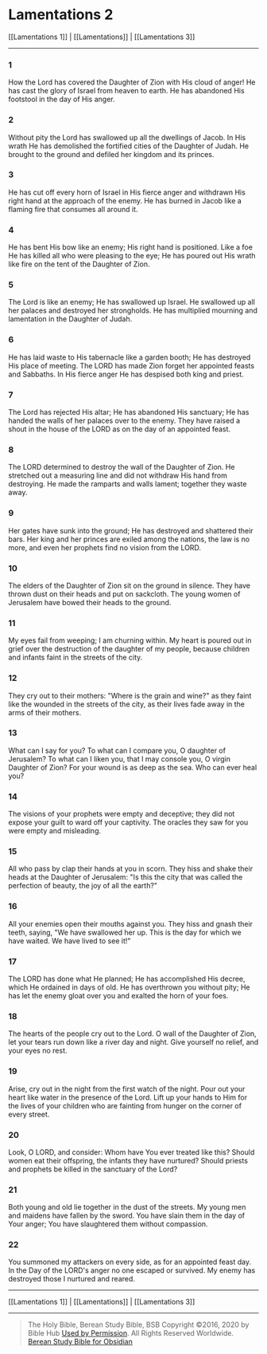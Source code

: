 # Lamentations 2

[[Lamentations 1]] | [[Lamentations]] | [[Lamentations 3]]

---

### 1
How the Lord has covered the Daughter of Zion with His cloud of anger! He has cast the glory of Israel from heaven to earth. He has abandoned His footstool in the day of His anger.

### 2
Without pity the Lord has swallowed up all the dwellings of Jacob. In His wrath He has demolished the fortified cities of the Daughter of Judah. He brought to the ground and defiled her kingdom and its princes.

### 3
He has cut off every horn of Israel in His fierce anger and withdrawn His right hand at the approach of the enemy. He has burned in Jacob like a flaming fire that consumes all around it.

### 4
He has bent His bow like an enemy; His right hand is positioned. Like a foe He has killed all who were pleasing to the eye; He has poured out His wrath like fire on the tent of the Daughter of Zion.

### 5
The Lord is like an enemy; He has swallowed up Israel. He swallowed up all her palaces and destroyed her strongholds. He has multiplied mourning and lamentation in the Daughter of Judah.

### 6
He has laid waste to His tabernacle like a garden booth; He has destroyed His place of meeting. The LORD has made Zion forget her appointed feasts and Sabbaths. In His fierce anger He has despised both king and priest.

### 7
The Lord has rejected His altar; He has abandoned His sanctuary; He has handed the walls of her palaces over to the enemy. They have raised a shout in the house of the LORD as on the day of an appointed feast.

### 8
The LORD determined to destroy the wall of the Daughter of Zion. He stretched out a measuring line and did not withdraw His hand from destroying. He made the ramparts and walls lament; together they waste away.

### 9
Her gates have sunk into the ground; He has destroyed and shattered their bars. Her king and her princes are exiled among the nations, the law is no more, and even her prophets find no vision from the LORD.

### 10
The elders of the Daughter of Zion sit on the ground in silence. They have thrown dust on their heads and put on sackcloth. The young women of Jerusalem have bowed their heads to the ground.

### 11
My eyes fail from weeping; I am churning within. My heart is poured out in grief over the destruction of the daughter of my people, because children and infants faint in the streets of the city.

### 12
They cry out to their mothers: "Where is the grain and wine?" as they faint like the wounded in the streets of the city, as their lives fade away in the arms of their mothers.

### 13
What can I say for you? To what can I compare you, O daughter of Jerusalem? To what can I liken you, that I may console you, O virgin Daughter of Zion? For your wound is as deep as the sea. Who can ever heal you?

### 14
The visions of your prophets were empty and deceptive; they did not expose your guilt to ward off your captivity. The oracles they saw for you were empty and misleading.

### 15
All who pass by clap their hands at you in scorn. They hiss and shake their heads at the Daughter of Jerusalem: "Is this the city that was called the perfection of beauty, the joy of all the earth?"

### 16
All your enemies open their mouths against you. They hiss and gnash their teeth, saying, "We have swallowed her up. This is the day for which we have waited. We have lived to see it!"

### 17
The LORD has done what He planned; He has accomplished His decree, which He ordained in days of old. He has overthrown you without pity; He has let the enemy gloat over you and exalted the horn of your foes.

### 18
The hearts of the people cry out to the Lord. O wall of the Daughter of Zion, let your tears run down like a river day and night. Give yourself no relief, and your eyes no rest.

### 19
Arise, cry out in the night from the first watch of the night. Pour out your heart like water in the presence of the Lord. Lift up your hands to Him for the lives of your children who are fainting from hunger on the corner of every street.

### 20
Look, O LORD, and consider: Whom have You ever treated like this? Should women eat their offspring, the infants they have nurtured? Should priests and prophets be killed in the sanctuary of the Lord?

### 21
Both young and old lie together in the dust of the streets. My young men and maidens have fallen by the sword. You have slain them in the day of Your anger; You have slaughtered them without compassion.

### 22
You summoned my attackers on every side, as for an appointed feast day. In the Day of the LORD's anger no one escaped or survived. My enemy has destroyed those I nurtured and reared.

---

[[Lamentations 1]] | [[Lamentations]] | [[Lamentations 3]]

---

> The Holy Bible, Berean Study Bible, BSB
> Copyright &copy;2016, 2020 by Bible Hub
> [Used by Permission](https://berean.bible/terms.htm). All Rights Reserved Worldwide.
> [Berean Study Bible for Obsidian](https://github.com/gapmiss/berean-study-bible-for-obsidian)

